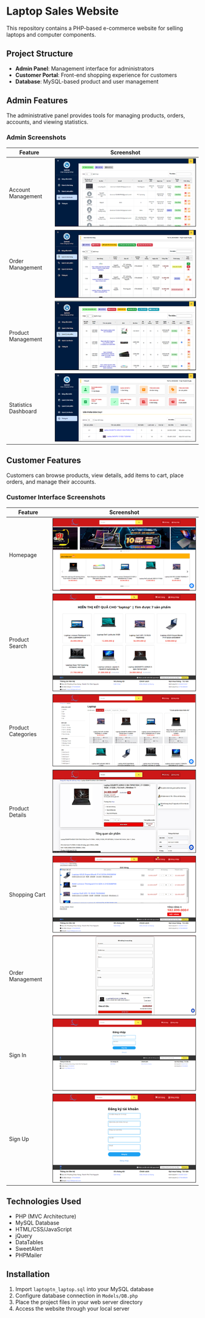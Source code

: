# Laptop Sales Website

This repository contains a PHP-based e-commerce website for selling laptops and computer components.

## Project Structure

- **Admin Panel**: Management interface for administrators
- **Customer Portal**: Front-end shopping experience for customers
- **Database**: MySQL-based product and user management

## Admin Features

The administrative panel provides tools for managing products, orders, accounts, and viewing statistics.

### Admin Screenshots

| Feature              | Screenshot                                                         |
| -------------------- | ------------------------------------------------------------------ |
| Account Management   | ![Account Management](images/administrator/account_management.png) |
| Order Management     | ![Order Management](images/administrator/order_management.png)     |
| Product Management   | ![Product Management](images/administrator/product_management.png) |
| Statistics Dashboard | ![Statistics](images/administrator/statistical.png)                |

## Customer Features

Customers can browse products, view details, add items to cart, place orders, and manage their accounts.

### Customer Interface Screenshots

| Feature            | Screenshot                                          |
| ------------------ | --------------------------------------------------- |
| Homepage           | ![Homepage](images/customer/home.png)               |
| Product Search     | ![Search](images/customer/search.png)               |
| Product Categories | ![Categories](images/customer/view_category.png)    |
| Product Details    | ![Product Details](images/customer/view_detail.png) |
| Shopping Cart      | ![Shopping Cart](images/customer/cart.png)          |
| Order Management   | ![Orders](images/customer/order.png)                |
| Sign In            | ![Sign In](images/customer/signin.png)              |
| Sign Up            | ![Sign Up](images/customer/signup.png)              |

## Technologies Used

- PHP (MVC Architecture)
- MySQL Database
- HTML/CSS/JavaScript
- jQuery
- DataTables
- SweetAlert
- PHPMailer

## Installation

1. Import `laptoptn_laptop.sql` into your MySQL database
2. Configure database connection in `Models/DB.php`
3. Place the project files in your web server directory
4. Access the website through your local server
